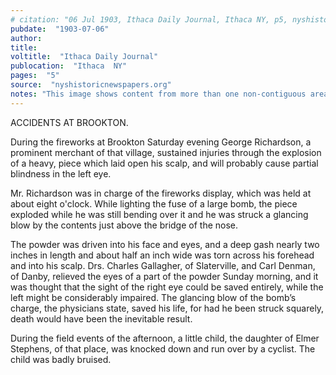 ```yaml
---
# citation: "06 Jul 1903, Ithaca Daily Journal, Ithaca NY, p5, nyshistoricnewspapers.org."
pubdate:  "1903-07-06"
author: 
title: 
voltitle:  "Ithaca Daily Journal"
publocation:  "Ithaca  NY"
pages:  "5"
source:  "nyshistoricnewspapers.org"
notes: "This image shows content from more than one non-contiguous area of the same page."
---
```

ACCIDENTS AT BROOKTON. 

During the fireworks at Brookton Saturday evening George Richardson, a prominent merchant of that village, sustained injuries through the explosion of a heavy, piece which laid open his scalp, and will probably cause partial blindness in the left eye. 

Mr. Richardson was in charge of the fireworks display, which was held at about eight o'clock. While lighting the fuse of a large bomb, the piece exploded while he was still bending over it and he was struck a glancing blow by the contents just above the bridge of the nose. 

The powder was driven into his face and eyes, and a deep gash nearly two inches in length and about half an inch wide was torn across his forehead and into his scalp. Drs. Charles Gallagher, of Slaterville, and Carl Denman, of Danby, relieved the eyes of a part of the powder Sunday morning, and it was thought that the sight of the right eye could be saved entirely, while the left might be considerably impaired. The glancing blow of the bomb’s charge, the physicians state, saved his life, for had he been struck squarely, death would have been the inevitable result.  

During the field events of the afternoon, a little child, the daughter of Elmer Stephens, of that place, was knocked down and run over by a cyclist. The child was badly bruised. 

